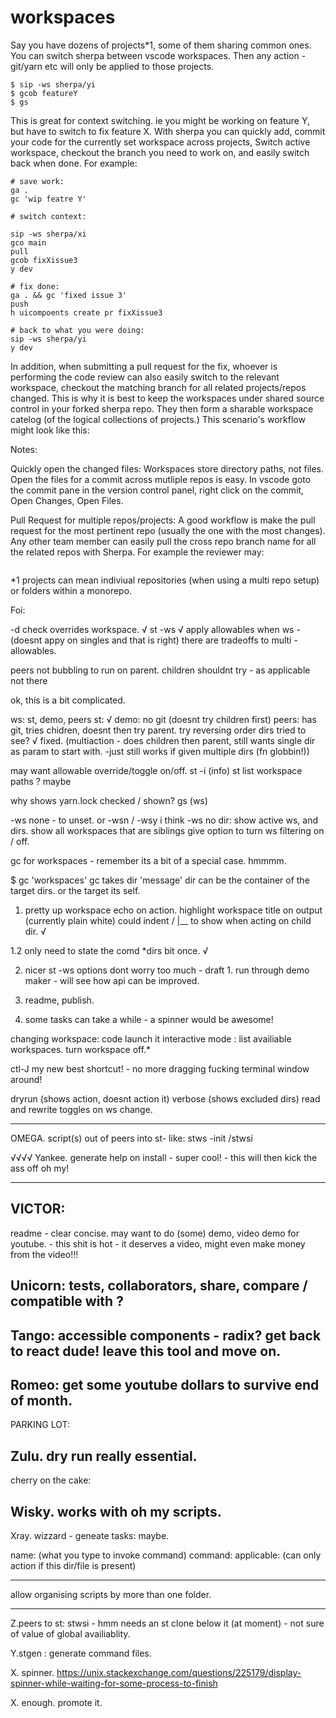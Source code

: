 # workspaces

Say you have dozens of projects\*1, some of them sharing common ones.
You can switch sherpa between vscode workspaces. Then any action - git/yarn etc will
only be applied to those projects.

```
$ sip -ws sherpa/yi
$ gcob featureY
$ gs
```

This is great for context switching. ie you might be working on feature Y, but have to switch to fix feature X. With sherpa you can quickly add, commit your code for the currently set workspace across projects,
Switch active workspace, checkout the branch you need to work on, and easily switch back when done. For example:

```
# save work:
ga .
gc 'wip featre Y'

# switch context:

sip -ws sherpa/xi
gco main
pull
gcob fixXissue3
y dev

# fix done:
ga . && gc 'fixed issue 3'
push
h uicompoents create pr fixXissue3

# back to what you were doing:
sip -ws sherpa/yi
y dev
```

In addition, when submitting a pull request for the fix, whoever is performing the code review can also
easily switch to the relevant workspace, checkout the matching branch for all related projects/repos changed. This is why it is best to keep the workspaces under shared source control in your forked sherpa repo. They then form a
sharable workspace catelog (of the logical collections of projects.) This scenario's workflow might look like this:

Notes:

Quickly open the changed files:
Workspaces store directory paths, not files. Open the files for a commit across mutliple repos is easy.
In vscode goto the commit pane in the version control panel, right click on the commit, Open Changes, Open Files.

Pull Request for multiple repos/projects:
A good workflow is make the pull request for the most pertinent repo (usually the one with the most changes).
Any other team member can easily pull the cross repo branch name for all the related repos with Sherpa. For example the reviewer may:

```

```

\*1 projects can mean indiviual repositories (when using a multi repo setup) or folders within a monorepo.

Foi:

-d check overrides workspace. √
st -ws √
apply allowables when ws - (doesnt appy on singles and that is right) there are tradeoffs to multi - allowables.

peers not bubbling to run on parent.
children shouldnt try - as applicable not there

ok, this is a bit complicated.

ws:
st, demo, peers
st: √
demo: no git (doesnt try children first)
peers: has git, tries chidren, doesnt then try parent.
try reversing order dirs tried to see? √ fixed. (multiaction - does children then parent, still wants single dir as param to start with. -just still works if given multiple dirs (fn globbin!))

may want allowable override/toggle on/off.
st -i (info)
st list workspace paths ? maybe

why shows yarn.lock checked / shown? gs (ws)

-ws none - to unset. or -wsn / -wsy
i think -ws no dir:
show active ws, and dirs.
show all workspaces that are siblings
give option to turn ws filtering on / off.

gc for workspaces - remember its a bit of a special case. hmmmm.

\$ gc 'workspaces'
gc takes dir 'message'
dir can be the container of the target dirs.
or the target its self.

1. pretty up workspace echo on action.
   highlight workspace title on output (currently plain white)
   could indent / |\_\_ to show when acting on child dir. √

1.2 only need to state the comd \*dirs bit once. √

2. nicer st -ws options
   dont worry too much - draft 1. run through demo maker - will see how api can be improved.

3) readme, publish.

4) some tasks can take a while - a spinner would be awesome!

changing workspace:
code launch it
interactive mode : list availiable workspaces.
turn workspace off.\*

ctl-J my new best shortcut! - no more dragging fucking terminal window around!

dryrun (shows action, doesnt action it)
verbose (shows excluded dirs)
read and rewrite toggles on ws change.

---

OMEGA.
script(s) out of peers into st- like:
stws -init /stwsi

√√√√
Yankee. generate help on install - super cool! - this will then kick the ass off oh my!

---

## VICTOR:

readme - clear concise.
may want to do (some) demo,
video demo for youtube. - this shit is hot - it deserves a video,
might even make money from the video!!!

## Unicorn: tests, collaborators, share, compare / compatible with ?

## Tango: accessible components - radix? get back to react dude! leave this tool and move on.

## Romeo: get some youtube dollars to survive end of month.

PARKING LOT:

## Zulu. dry run really essential.

cherry on the cake:

## Wisky. works with oh my scripts.

Xray. wizzard - geneate tasks: maybe.

name: (what you type to invoke command)
command:
applicable: (can only action if this dir/file is present)

---

allow organising scripts by more than one folder.

---

Z.peers to st:
stwsi - hmm needs an st clone below it (at moment) - not sure of value of global availiablity.

Y.stgen : generate command files.

X. spinner.
https://unix.stackexchange.com/questions/225179/display-spinner-while-waiting-for-some-process-to-finish

X. enough. promote it.
